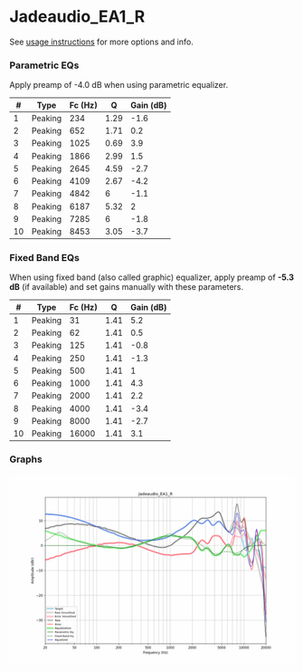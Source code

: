 # Jadeaudio_EA1_R
See [usage instructions](https://github.com/jaakkopasanen/AutoEq#usage) for more options and info.

### Parametric EQs
Apply preamp of -4.0 dB when using parametric equalizer.

|   # | Type    |   Fc (Hz) |    Q |   Gain (dB) |
|-----|---------|-----------|------|-------------|
|   1 | Peaking |       234 | 1.29 |        -1.6 |
|   2 | Peaking |       652 | 1.71 |         0.2 |
|   3 | Peaking |      1025 | 0.69 |         3.9 |
|   4 | Peaking |      1866 | 2.99 |         1.5 |
|   5 | Peaking |      2645 | 4.59 |        -2.7 |
|   6 | Peaking |      4109 | 2.67 |        -4.2 |
|   7 | Peaking |      4842 | 6    |        -1.1 |
|   8 | Peaking |      6187 | 5.32 |         2   |
|   9 | Peaking |      7285 | 6    |        -1.8 |
|  10 | Peaking |      8453 | 3.05 |        -3.7 |

### Fixed Band EQs
When using fixed band (also called graphic) equalizer, apply preamp of **-5.3 dB** (if available) and set gains manually with these parameters.

|   # | Type    |   Fc (Hz) |    Q |   Gain (dB) |
|-----|---------|-----------|------|-------------|
|   1 | Peaking |        31 | 1.41 |         5.2 |
|   2 | Peaking |        62 | 1.41 |         0.5 |
|   3 | Peaking |       125 | 1.41 |        -0.8 |
|   4 | Peaking |       250 | 1.41 |        -1.3 |
|   5 | Peaking |       500 | 1.41 |         1   |
|   6 | Peaking |      1000 | 1.41 |         4.3 |
|   7 | Peaking |      2000 | 1.41 |         2.2 |
|   8 | Peaking |      4000 | 1.41 |        -3.4 |
|   9 | Peaking |      8000 | 1.41 |        -2.7 |
|  10 | Peaking |     16000 | 1.41 |         3.1 |

### Graphs
![](./Jadeaudio_EA1_R.png)
